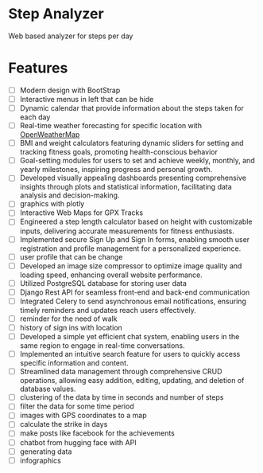 # Step Analyzer
Web based analyzer for steps per day

<!--
Live Link:- https://edurekanet.herokuapp.com/

Screenshots:-

https://github.com/ShivamRohilllaa/E-learning-Django-  
https://github.com/narrowfail/django-channels-chat  
-->

# Features
- [ ] Modern design with BootStrap
- [ ] Interactive menus in left that can be hide
- [ ] Dynamic calendar that provide information about the steps taken for each day
- [ ] Real-time weather forecasting for specific location with [OpenWeatherMap](https://openweathermap.org)
- [ ] BMI and weight calculators featuring dynamic sliders for setting and tracking fitness goals, promoting health-conscious behavior
- [ ] Goal-setting modules for users to set and achieve weekly, monthly, and yearly milestones, inspiring progress and personal growth.
- [ ] Developed visually appealing dashboards presenting comprehensive insights through plots and statistical information, facilitating data analysis and decision-making.
- [ ] graphics with plotly
- [ ] Interactive Web Maps for GPX Tracks
- [ ] Engineered a step length calculator based on height with customizable inputs, delivering accurate measurements for fitness enthusiasts.
- [ ] Implemented secure Sign Up and Sign In forms, enabling smooth user registration and profile management for a personalized experience.
- [ ] user profile that can be change
- [ ] Developed an image size compressor to optimize image quality and loading speed, enhancing overall website performance.
- [ ] Utilized PostgreSQL database for storing user data
- [ ] Django Rest API for seamless front-end and back-end communication
- [ ] Integrated Celery to send asynchronous email notifications, ensuring timely reminders and updates reach users effectively.
- [ ] reminder for the need of walk
- [ ] history of sign ins with location
- [ ] Developed a simple yet efficient chat system, enabling users in the same region to engage in real-time conversations.
- [ ] Implemented an intuitive search feature for users to quickly access specific information and content.
- [ ] Streamlined data management through comprehensive CRUD operations, allowing easy addition, editing, updating, and deletion of database values.
- [ ] clustering of the data by time in seconds and number of steps
- [ ] filter the data for some time period
- [ ] images with GPS coordinates to a map
- [ ] calculate the strike in days
- [ ] make posts like facebook for the achievements
- [ ] chatbot from hugging face with API
- [ ] generating data
- [ ] infographics

<!--
Modern Design with Bootstrap: Proficient in crafting stunning and user-friendly web designs using Bootstrap, ensuring a visually appealing and engaging user experience.

Interactive Menus: Developed collapsible left-side menus to optimize user immersion and navigation, resulting in a seamless browsing experience.

Dynamic Calendar Integration: Successfully implemented dynamic calendars that provide step-by-step information for each day, enhancing organization and user engagement.

Real-time Weather Forecasting: Utilized OpenWeatherMap API to display real-time weather forecasts for specific locations, empowering users to stay prepared for changing weather conditions.

Innovative BMI and Weight Calculators: Designed interactive BMI and weight calculators featuring dynamic sliders for setting and tracking fitness goals, promoting health-conscious behavior.

Goal Setting Functionality: Implemented goal-setting modules for users to set and achieve weekly, monthly, and yearly milestones, inspiring progress and personal growth.

Data-driven Dashboard: Developed visually appealing dashboards presenting comprehensive insights through plots and statistical information, facilitating data analysis and decision-making.

Interactive Web Maps for GPX Tracks: Utilized advanced web mapping techniques to showcase GPX tracks interactively, enabling users to explore exciting adventures.

Precise Step Length Calculator: Engineered a step length calculator based on height with customizable inputs, delivering accurate measurements for fitness enthusiasts.

Secure User Authentication and Profiles: Implemented secure Sign Up and Sign In forms, enabling smooth user registration and profile management for a personalized experience.

Efficient Image Size Compressor: Developed an image size compressor to optimize image quality and loading speed, enhancing overall website performance.

Robust Database and REST API: Utilized PostgreSQL database for storing user data and leveraged Django Rest API for seamless front-end and back-end communication.

Asynchronous Email Notifications: Integrated Celery to send asynchronous email notifications, ensuring timely reminders and updates reach users effectively.

Interactive Chat Feature: Developed a simple yet efficient chat system, enabling users in the same region to engage in real-time conversations.

Intuitive Search Functionality: Implemented an intuitive search feature for users to quickly access specific information and content.

Comprehensive CRUD Operations: Streamlined data management through comprehensive CRUD operations, allowing easy addition, editing, updating, and deletion of database values.

Data Clustering: Leveraged data clustering algorithms to categorize and organize information effectively, enabling users to discover patterns and insights from complex datasets.

Personalized Recommendations: Implemented intelligent recommendation systems to provide users with personalized content and suggestions, enhancing user engagement and satisfaction.

Social Media Integration: Integrated social media sharing functionalities, allowing users to effortlessly share their achievements and experiences with their network.

Multilingual Support: Developed language localization features to cater to a diverse global audience, making the platform accessible to users worldwide.

Responsive Design: Ensured seamless user experience across various devices, utilizing responsive design principles for mobile, tablet, and desktop compatibility.
-->
